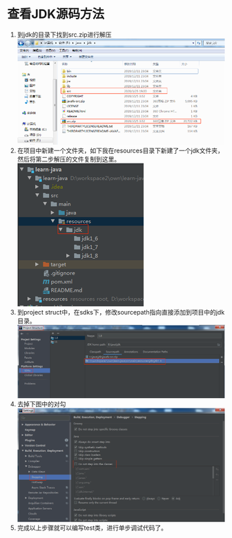 # 查看JDK源码方法
1. 到jdk的目录下找到src.zip进行解压
![title](https://raw.githubusercontent.com/pallcard/noteImg/master/noteImg/2020/03/25/1585147300954-1585147300978.png)
2. 在项目中新建一个文件夹，如下我在resources目录下新建了一个jdk文件夹，然后将第二步解压的文件复制到这里。
![title](https://raw.githubusercontent.com/pallcard/noteImg/master/noteImg/2020/03/25/1585147176905-1585147177052.png)
3.  到project struct中，在sdks下，修改sourcepath指向直接添加到项目中的jdk目录。
![title](https://raw.githubusercontent.com/pallcard/noteImg/master/noteImg/2020/03/25/1585147405431-1585147405432.png)
4. 去掉下图中的对勾
![title](https://raw.githubusercontent.com/pallcard/noteImg/master/noteImg/2020/03/25/1585147563641-1585147563645.png)
5. 完成以上步骤就可以编写test类，进行单步调试代码了。
